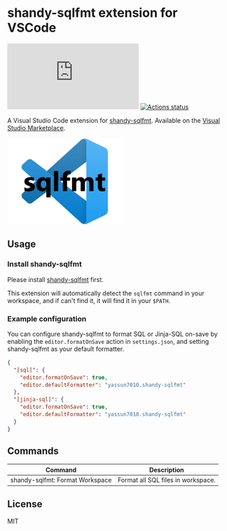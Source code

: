 # shandy-sqlfmt extension for VSCode

[![GitHub license](https://badgen.net/github/license/Naereen/Strapdown.js?style=flat-square)](https://github.com/Naereen/StrapDown.js/blob/master/LICENSE)
[![Actions status](https://github.com/yassun7010/vscode-shandy-sqlfmt/workflows/CI/badge.svg)](https://github.com/yassun7010/vscode-shandy-sqlfmt/actions)

A Visual Studio Code extension for [shandy-sqlfmt](https://github.com/tconbeer/sqlfmt). Available on the [Visual Studio Marketplace](https://marketplace.visualstudio.com/items?itemName=yassun7010.vscode-shandy-sqlfmt).

![icon](images/icon.png)

## Usage

### Install shandy-sqlfmt

Please install [shandy-sqlfmt](https://github.com/tconbeer/sqlfm) first.

This extension will automatically detect the `sqlfmt` command in your workspace, and if can't find it, it will find it in your `$PATH`.

### Example configuration

You can configure shandy-sqlfmt to format SQL or Jinja-SQL on-save by enabling the `editor.formatOnSave` action in `settings.json`, and setting shandy-sqlfmt as your default formatter.

```json
{
  "[sql]": {
    "editor.formatOnSave": true,
    "editor.defaultFormatter": "yassun7010.shandy-sqlfmt"
  },
  "[jinja-sql]": {
    "editor.formatOnSave": true,
    "editor.defaultFormatter": "yassun7010.shandy-sqlfmt"
  }
}
```

## Commands

| Command                         | Description                        |
| ------------------------------- | ---------------------------------- |
| shandy-sqlfmt: Format Workspace | Format all SQL files in workspace. |

## License

MIT
